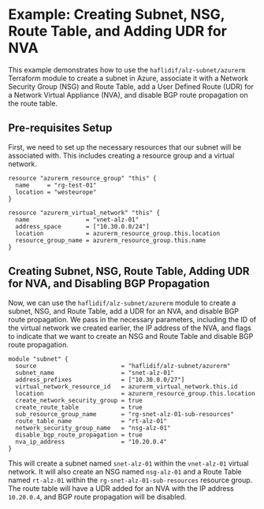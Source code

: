 # Example: Creating Subnet, NSG, Route Table, and Adding UDR for NVA

This example demonstrates how to use the `haflidif/alz-subnet/azurerm` Terraform module to create a subnet in Azure, associate it with a Network Security Group (NSG) and Route Table, add a User Defined Route (UDR) for a Network Virtual Appliance (NVA), and disable BGP route propagation on the route table.

## Pre-requisites Setup

First, we need to set up the necessary resources that our subnet will be associated with. This includes creating a resource group and a virtual network.

```hcl
resource "azurerm_resource_group" "this" {
  name     = "rg-test-01"
  location = "westeurope"
}

resource "azurerm_virtual_network" "this" {
  name                = "vnet-alz-01"
  address_space       = ["10.30.0.0/24"]
  location            = azurerm_resource_group.this.location
  resource_group_name = azurerm_resource_group.this.name
}
```
## Creating Subnet, NSG, Route Table, Adding UDR for NVA, and Disabling BGP Propagation
Now, we can use the `haflidif/alz-subnet/azurerm` module to create a subnet, NSG, and Route Table, add a UDR for an NVA, and disable BGP route propagation. We pass in the necessary parameters, including the ID of the virtual network we created earlier, the IP address of the NVA, and flags to indicate that we want to create an NSG and Route Table and disable BGP route propagation.
```hcl
module "subnet" {
  source                        = "haflidif/alz-subnet/azurerm"
  subnet_name                   = "snet-alz-01"
  address_prefixes              = ["10.30.0.0/27"]
  virtual_network_resource_id   = azurerm_virtual_network.this.id
  location                      = azurerm_resource_group.this.location
  create_network_security_group = true
  create_route_table            = true
  sub_resource_group_name       = "rg-snet-alz-01-sub-resources"
  route_table_name              = "rt-alz-01"
  network_security_group_name   = "nsg-alz-01"
  disable_bgp_route_propagation = true
  nva_ip_address                = "10.20.0.4"
}
```
This will create a subnet named `snet-alz-01` within the `vnet-alz-01` virtual network. It will also create an NSG named `nsg-alz-01` and a Route Table named `rt-alz-01` within the `rg-snet-alz-01-sub-resources` resource group. The route table will have a UDR added for an NVA with the IP address `10.20.0.4`, and BGP route propagation will be disabled.
